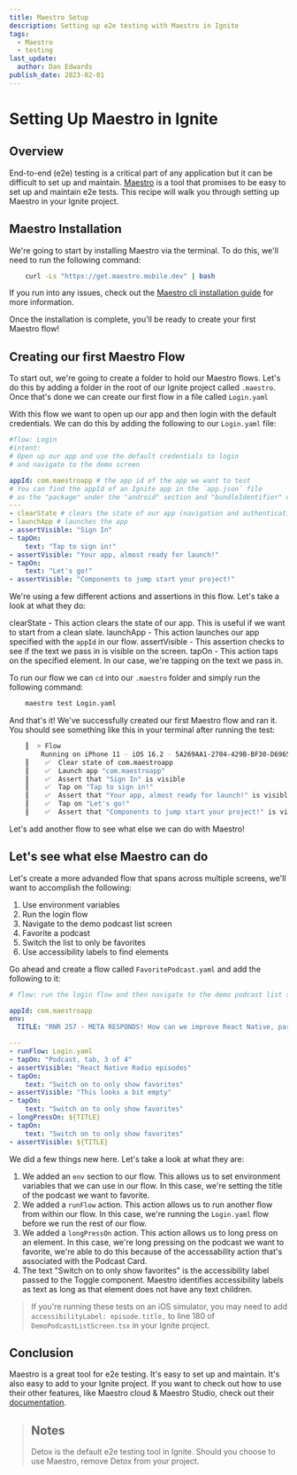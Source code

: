 ```yaml
---
title: Maestro Setup
description: Setting up e2e testing with Maestro in Ignite
tags:
  - Maestro
  - testing
last_update:
  author: Dan Edwards
publish_date: 2023-02-01
---
```


# Setting Up Maestro in Ignite

## Overview

End-to-end (e2e) testing is a critical part of any application but it can be difficult to set up and maintain. [Maestro](https://maestro.mobile.dev/) is a tool that promises to be easy to set up and maintain e2e tests. This recipe will walk you through setting up Maestro in your Ignite project.

## Maestro Installation

We're going to start by installing Maestro via the terminal. To do this, we'll need to run the following command:

```bash
    curl -Ls "https://get.maestro.mobile.dev" | bash
```

If you run into any issues, check out the [Maestro cli installation guide](https://maestro.mobile.dev/getting-started/installing-maestro#installing-the-cli) for more information.

Once the installation is complete, you'll be ready to create your first Maestro flow!

## Creating our first Maestro Flow

To start out, we're going to create a folder to hold our Maestro flows. Let's do this by adding a folder in the root of our Ignite project called `.maestro`. Once that's done we can create our first flow in a file called `Login.yaml`

With this flow we want to open up our app and then login with the default credentials. We can do this by adding the following to our `Login.yaml` file:

```yaml
#flow: Login
#intent:
# Open up our app and use the default credentials to login
# and navigate to the demo screen

appId: com.maestroapp # the app id of the app we want to test
# You can find the appId of an Ignite app in the `app.json` file
# as the "package" under the "android" section and "bundleIdentifier" under the "ios" section
---
- clearState # clears the state of our app (navigation and authentication)
- launchApp # launches the app
- assertVisible: "Sign In"
- tapOn:
    text: "Tap to sign in!"
- assertVisible: "Your app, almost ready for launch!"
- tapOn:
    text: "Let's go!"
- assertVisible: "Components to jump start your project!"
```

We're using a few different actions and assertions in this flow. Let's take a look at what they do:

clearState - This action clears the state of our app. This is useful if we want to start from a clean slate.
launchApp - This action launches our app specified with the `appId` in our flow.
assertVisible - This assertion checks to see if the text we pass in is visible on the screen.
tapOn - This action taps on the specified element. In our case, we're tapping on the text we pass in.

To run our flow we can `cd` into our `.maestro` folder and simply run the following command:

```bash
    maestro test Login.yaml
```

And that's it! We've successfully created our first Maestro flow and ran it. You should see something like this in your terminal after running the test:

```bash
    ║  > Flow
        Running on iPhone 11 - iOS 16.2 - 5A269AA1-2704-429B-BF30-D6965060E03E
    ║    ✅  Clear state of com.maestroapp
    ║    ✅  Launch app "com.maestroapp"
    ║    ✅  Assert that "Sign In" is visible
    ║    ✅  Tap on "Tap to sign in!"
    ║    ✅  Assert that "Your app, almost ready for launch!" is visible
    ║    ✅  Tap on "Let's go!"
    ║    ✅  Assert that "Components to jump start your project!" is visible
```

Let's add another flow to see what else we can do with Maestro!

## Let's see what else Maestro can do

Let's create a more advanded flow that spans across multiple screens, we'll want to accomplish the following:

1. Use environment variables
2. Run the login flow
3. Navigate to the demo podcast list screen
4. Favorite a podcast
5. Switch the list to only be favorites
6. Use accessibility labels to find elements

Go ahead and create a flow called `FavoritePodcast.yaml` and add the following to it:

```yaml
# flow: run the login flow and then navigate to the demo podcast list screen, favorite a podcast, and then switch the list to only be favorites.

appId: com.maestroapp
env:
  TITLE: "RNR 257 - META RESPONDS! How can we improve React Native, part 2"

---
- runFlow: Login.yaml
- tapOn: "Podcast, tab, 3 of 4"
- assertVisible: "React Native Radio episodes"
- tapOn:
    text: "Switch on to only show favorites"
- assertVisible: "This looks a bit empty"
- tapOn:
    text: "Switch on to only show favorites"
- longPressOn: ${TITLE}
- tapOn:
    text: "Switch on to only show favorites"
- assertVisible: ${TITLE}
```

We did a few things new here. Let's take a look at what they are:

1. We added an `env` section to our flow. This allows us to set environment variables that we can use in our flow. In this case, we're setting the title of the podcast we want to favorite.
2. We added a `runFlow` action. This action allows us to run another flow from within our flow. In this case, we're running the `Login.yaml` flow before we run the rest of our flow.
3. We added a `longPressOn` action. This action allows us to long press on an element. In this case, we're long pressing on the podcast we want to favorite, we're able to do this because of the accessability action that's associated with the Podcast Card.
4. The text "Switch on to only show favorites" is the accessibility label passed to the Toggle component. Maestro identifies accessibility labels as text as long as that element does not have any text children.

> If you're running these tests on an iOS simulator, you may need to add `accessibilityLabel: episode.title,` to line 180 of `DemoPodcastListScreen.tsx` in your Ignite project.

## Conclusion

Maestro is a great tool for e2e testing. It's easy to set up and maintain. It's also easy to add to your Ignite project. If you want to check out how to use their other features, like Maestro cloud & Maestro Studio, check out their [documentation](https://maestro.mobile.dev/).

> ## Notes
>
> Detox is the default e2e testing tool in Ignite. Should you choose to use Maestro, remove Detox from your project.
